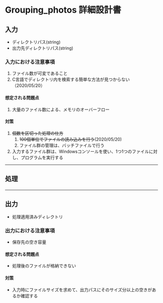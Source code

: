 # Grouping_photos 詳細設計書

## 入力

- ディレクトリパス(string)
- 出力先ディレクトリパス(string)

### 入力における注意事項

1. ファイル数が可変であること
2. C言語でディレクトリ内を検索する簡単な方法が見つからない（2020/05/20）

#### 想定される問題点

1. 大量のファイル数による、メモリのオーバーフロー

#### 対策

1. ~~個数を区切った処理の仕方~~
   1. ~~100個単位でファイルの読み込みを行う~~(2020/05/20)
   2. ファイル群の管理は、バッチファイルで行う
2. 入力するファイル群は、Windowsコンソールを使い、1つ1つのファイルに対し、プログラムを実行する

---

## 処理

###

---

## 出力

- 処理適用済みディレクトリ

### 出力における注意事項

- 保存先の空き容量

#### 想定される問題点

- 処理後のファイルが格納できない

#### 対策

- 入力時にファイルサイズを求めて、出力パスにそのサイズ分以上の空きがあるか確認する

